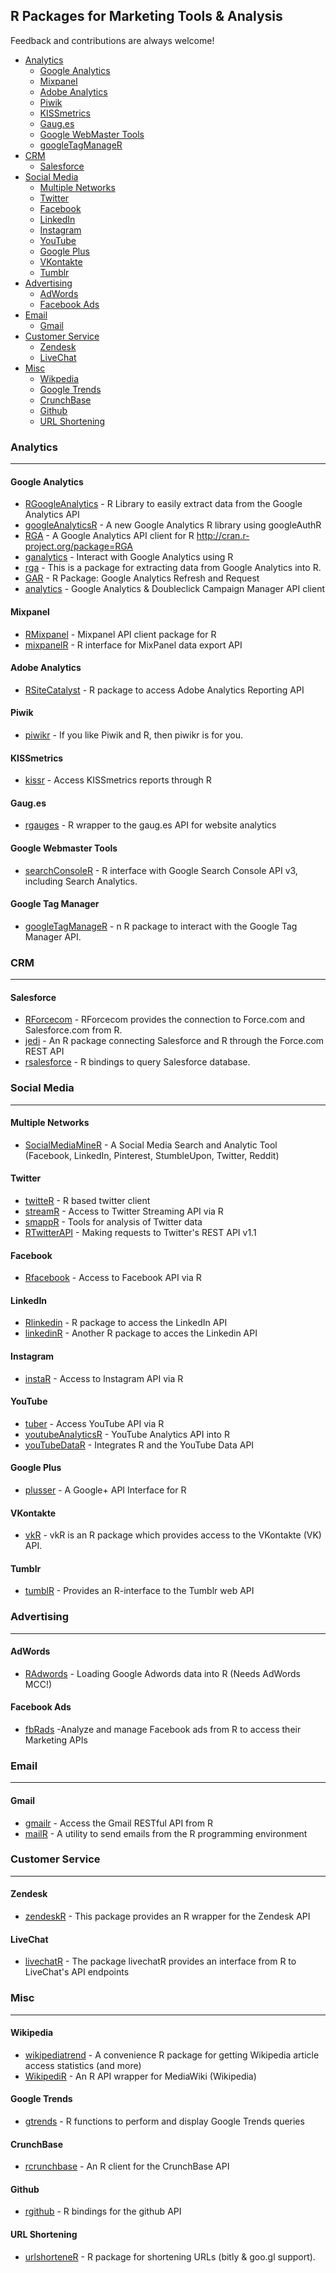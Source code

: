 ## R Packages for Marketing Tools & Analysis

Feedback and contributions are always welcome!

- [Analytics](#analytics)
    - [Google Analytics](#google-analytics)
    - [Mixpanel](#mixpanel)
    - [Adobe Analytics](#adobe-analytics)
    - [Piwik](#piwik)
    - [KISSmetrics](#kissmetrics)
    - [Gaug.es](#gaug.es)
    - [Google WebMaster Tools](#google-webmaster-tools)
    - [googleTagManageR](#googleTagManageR)
- [CRM](#crm)
    - [Salesforce](#salesforce)      
- [Social Media](#social-media)
    - [Multiple Networks](#multiple-networks)  
    - [Twitter](#twitter)
    - [Facebook](#facebook)
    - [LinkedIn](#linkedin)
    - [Instagram](#instagram)
    - [YouTube](#youtube)
    - [Google Plus](#google-plus)
    - [VKontakte](#vkontakte)
    - [Tumblr](#tumblr)
- [Advertising](#advertising)
    - [AdWords](#adwords)
    - [Facebook Ads](#facebook-ads)
- [Email](#email)
    - [Gmail](#gmail)
- [Customer Service](#customer-service)
    - [Zendesk](#zendesk)
    - [LiveChat](#livechat)
- [Misc](#misc)
    - [Wikpedia](#wikipedia)
    - [Google Trends](#google-trends)
    - [CrunchBase](#crunchBase)
    - [Github](#github)
    - [URL Shortening](#url-shortening)

### Analytics
***

#### Google Analytics
* [RGoogleAnalytics](https://github.com/Tatvic/RGoogleAnalytics) - R Library to easily extract data from the Google Analytics API
* [googleAnalyticsR](https://github.com/MarkEdmondson1234/googleAnalyticsR_public) - A new Google Analytics R library using googleAuthR
* [RGA](https://github.com/artemklevtsov/RGA) - A Google Analytics API client for R http://cran.r-project.org/package=RGA
* [ganalytics](https://github.com/jdeboer/ganalytics) - Interact with Google Analytics using R
* [rga](https://github.com/skardhamar/rga) - This is a package for extracting data from Google Analytics into R.
* [GAR](https://github.com/andrewgeisler/GAR) - R Package: Google Analytics Refresh and Request
* [analytics](https://github.com/badrigit/analytics) - Google Analytics & Doubleclick Campaign Manager API client

#### Mixpanel
* [RMixpanel](https://github.com/7factory/RMixpanel) - Mixpanel API client package for R
* [mixpanelR](https://github.com/realAkhmed/mixpanelR) - R interface for MixPanel data export API

#### Adobe Analytics
* [RSiteCatalyst](https://github.com/randyzwitch/RSiteCatalyst) - R package to access Adobe Analytics Reporting API

#### Piwik
* [piwikr](https://github.com/amarder/piwikr) - If you like Piwik and R, then piwikr is for you.

#### KISSmetrics
* [kissr](https://github.com/unbounce/kissr) - Access KISSmetrics reports through R

#### Gaug.es
* [rgauges](https://github.com/ropensci/rgauges) - R wrapper to the gaug.es API for website analytics

#### Google Webmaster Tools
* [searchConsoleR](https://github.com/MarkEdmondson1234/searchConsoleR) - R interface with Google Search Console API v3, including Search Analytics. 

#### Google Tag Manager
* [googleTagManageR](https://github.com/IronistM/googleTagManageR) - n R package to interact with the Google Tag Manager API.

### CRM
***

#### Salesforce
* [RForcecom](https://github.com/hiratake55/RForcecom) - RForcecom provides the connection to Force.com and Salesforce.com from R. 
* [jedi](https://github.com/nteetor/jedi) - An R package connecting Salesforce and R through the Force.com REST API
* [rsalesforce](https://github.com/mebaran/rsalesforce) - R bindings to query Salesforce database.


### Social Media
***

#### Multiple Networks
* [SocialMediaMineR](http://cran.r-project.org/web/packages/SocialMediaMineR/index.html) - A Social Media Search and Analytic Tool (Facebook, LinkedIn, Pinterest, StumbleUpon, Twitter, Reddit)

#### Twitter
* [twitteR](https://github.com/geoffjentry/twitteR) - R based twitter client
* [streamR](https://github.com/pablobarbera/streamR) - Access to Twitter Streaming API via R
* [smappR](https://github.com/SMAPPNYU/smappR) - Tools for analysis of Twitter data
* [RTwitterAPI](https://github.com/joyofdata/RTwitterAPI) - Making requests to Twitter's REST API v1.1

#### Facebook
* [Rfacebook](https://github.com/pablobarbera/Rfacebook) - Access to Facebook API via R

#### LinkedIn
* [Rlinkedin](https://github.com/mpiccirilli/Rlinkedin) - R package to access the LinkedIn API
* [linkedinR](https://github.com/RossiLorenzo/linkedinR) - Another R package to acces the Linkedin API

#### Instagram
* [instaR](https://github.com/pablobarbera/instaR) - Access to Instagram API via R

#### YouTube
* [tuber](https://github.com/soodoku/tuber) - Access YouTube API via R
* [youtubeAnalyticsR](https://github.com/MarkEdmondson1234/youtubeAnalyticsR) - YouTube Analytics API into R
* [youTubeDataR](https://github.com/JohnCoene/youTubeDataR) - Integrates R and the YouTube Data API

#### Google Plus
* [plusser](https://github.com/tophcito/plusser) - A Google+ API Interface for R

#### VKontakte
* [vkR](https://github.com/Dementiy/vkR) - vkR is an R package which provides access to the VKontakte (VK) API.

#### Tumblr
* [tumblR](http://cran.r-project.org/web/packages/tumblR/index.html) - Provides an R-interface to the Tumblr web API

### Advertising
***

#### AdWords
* [RAdwords](https://github.com/jburkhardt/RAdwords) - Loading Google Adwords data into R (Needs AdWords MCC!)

#### Facebook Ads
* [fbRads](https://github.com/cardcorp/fbRads) -Analyze and manage Facebook ads from R to access their Marketing APIs

### Email
***

#### Gmail
* [gmailr](https://github.com/jimhester/gmailr) - Access the Gmail RESTful API from R
* [mailR](https://github.com/rpremraj/mailR) - A utility to send emails from the R programming environment 

### Customer Service
***

#### Zendesk
* [zendeskR](http://cran.r-project.org/web/packages/zendeskR/index.html) - This package provides an R wrapper for the Zendesk API

#### LiveChat
* [livechatR](https://github.com/lawwu/livechatR) - The package livechatR provides an interface from R to LiveChat's API endpoints


### Misc
***

#### Wikipedia
* [wikipediatrend](https://github.com/petermeissner/wikipediatrend) - A convenience R package for getting Wikipedia article access statistics (and more)
* [WikipediR](https://github.com/Ironholds/WikipediR) - An R API wrapper for MediaWiki (Wikipedia)

#### Google Trends
* [gtrends](https://github.com/PMassicotte/gtrendsR) - R functions to perform and display Google Trends queries

#### CrunchBase
* [rcrunchbase](https://github.com/tarakc02/rcrunchbase) - An R client for the CrunchBase API

#### Github
* [rgithub](https://github.com/cscheid/rgithub) - R bindings for the github API

#### URL Shortening
* [urlshorteneR](https://github.com/DataWookie/urlshorteneR) - R package for shortening URLs (bitly & goo.gl support).


